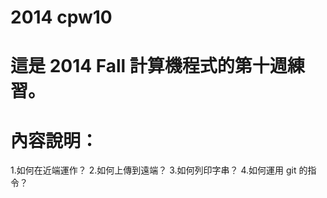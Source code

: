 2014 cpw10
==========

這是 2014 Fall 計算機程式的第十週練習。
==========
內容說明：
==========
1.如何在近端運作？
2.如何上傳到遠端？
3.如何列印字串？
4.如何運用 git 的指令？